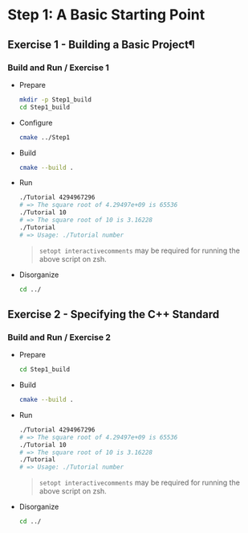 # Step 1: A Basic Starting Point

## Exercise 1 - Building a Basic Project¶

### Build and Run / Exercise 1

- Prepare

    ```sh
    mkdir -p Step1_build
    cd Step1_build
    ```

- Configure

    ```sh
    cmake ../Step1
    ```

- Build

    ```sh
    cmake --build .
    ```

- Run

    ```sh
    ./Tutorial 4294967296
    # => The square root of 4.29497e+09 is 65536
    ./Tutorial 10
    # => The square root of 10 is 3.16228
    ./Tutorial
    # => Usage: ./Tutorial number
    ```

    > `setopt interactivecomments` may be required for running the above script on zsh.

- Disorganize

    ```sh
    cd ../
    ```

## Exercise 2 - Specifying the C++ Standard

### Build and Run / Exercise 2

- Prepare

    ```sh
    cd Step1_build
    ```

- Build

    ```sh
    cmake --build .
    ```

- Run

    ```sh
    ./Tutorial 4294967296
    # => The square root of 4.29497e+09 is 65536
    ./Tutorial 10
    # => The square root of 10 is 3.16228
    ./Tutorial
    # => Usage: ./Tutorial number
    ```

    > `setopt interactivecomments` may be required for running the above script on zsh.

- Disorganize

    ```sh
    cd ../
    ```
